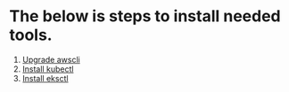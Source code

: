 # The below is steps to install needed tools.

1. [Upgrade awscli](1.upgradeawscli.md)
2. [Install kubectl](2.kubectl.md)
3. [Install eksctl](3.eksctl.md)